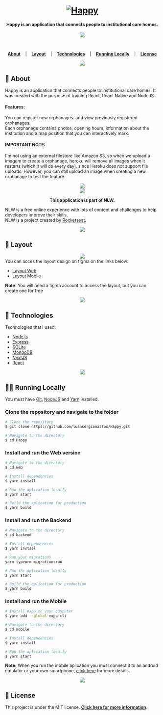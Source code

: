 <h1 align="center">
  <a href="https://happy-nlw-web.netlify.app/">	
    <img alt="Happy" title="Happy" src="https://github.com/luansergiomattos/Happy/blob/master/readme/logo.png" />
  </a>
</h1>

<h4 align="center">
  Happy is an application that connects people to institutional care homes.
</h4>

<div align="center">
  <a href="https://happy-nlw-web.netlify.app/">	
    <img  src="https://github.com/luansergiomattos/Happy/blob/master/readme/happy.png" />
  </a>
</div>

<p>&nbsp;</p>

<p align="center">
  <a href="#page_facing_up-About"><strong>About</strong></a> &nbsp;&nbsp;&nbsp;|&nbsp;&nbsp;&nbsp;
  <a href="#art-Layout"><strong>Layout</strong></a> &nbsp;&nbsp;&nbsp;|&nbsp;&nbsp;&nbsp;
  <a href="#robot-Technologies"><strong>Technologies</strong></a> &nbsp;&nbsp;&nbsp;|&nbsp;&nbsp;&nbsp;
  <a href="#man_technologist-Running-Locally"><strong>Running Locally</strong></a> &nbsp;&nbsp;&nbsp;|&nbsp;&nbsp;&nbsp;
  <a href="#memo-License"><strong>License</strong></a>
</p>

<div align="center">
  <img  src="https://github.com/luansergiomattos/Happy/blob/master/readme/division.png" />
</div>

## :page_facing_up: About
Happy is an application that connects people to institutional care homes. It was created with the purpose of training React, React Native and NodeJS.

#### Features:
You can register new orphanages. and view previously registered orphanages. <br>
Each orphanage contains photos, opening hours, information about the institution and a map position that you can interactively mark.

#### IMPORTANT NOTE:
I'm not using an external filestore like Amazon S3, so when we upload a imagem to create a orphanage, heroku will remove all images when it restarts (which it will do every day), since Heroku does not support file uploads. However, you can still upload an image when creating a new orphanage to test the feature.

<div align="center">
  <img  src="https://github.com/luansergiomattos/Happy/blob/master/readme/division.png" />
</div>

<div align="center">
  <img  src="https://github.com/luansergiomattos/Happy/blob/master/readme/nlw.svg" />
  <p><strong>This application is part of NLW.</strong></p>
</div>

NLW is a free online experience with lots of content and challenges to help developers improve their skills. <br>
NLW is a project created by [Rocketseat](https://blog.rocketseat.com.br/primeira-next-level-week/).

<div align="center">
  <img  src="https://github.com/luansergiomattos/Happy/blob/master/readme/division.png" />
</div>

## :art: Layout
<div align="center">
  <a href="https://www.figma.com/file/mDEbnoojksG4w8sOxmudh3/Happy-Web?node-id=0%3A1">
    <img  src="https://github.com/luansergiomattos/Happy/blob/master/readme/layout.png" />
  </a>
</div>
You can acces the layout design on figma on the links below:

- [Layout Web](https://www.figma.com/file/mDEbnoojksG4w8sOxmudh3/Happy-Web?node-id=0%3A1) 
- [Layout Mobile](https://www.figma.com/file/X27FfVxAgy9f5IFa7ONlph/Happy-Mobile?node-id=0%3A1) 

**Note:** You will need a figma account to access the layout, but you can create one for free

<div align="center">
  <img  src="https://github.com/luansergiomattos/Happy/blob/master/readme/division.png" />
</div>

## :robot: Technologies
Technologies that I used:

- [Node.js](https://nodejs.org/en/)
- [Express](https://expressjs.com/pt-br/)
- [SQLite](https://www.sqlite.org/index.html)
- [MongoDB](https://www.mongodb.com/)
- [NextJS](https://nextjs.org/)
- [React](https://reactjs.org/)

<div align="center">
  <img  src="https://github.com/luansergiomattos/Happy/blob/master/readme/division.png" />
</div>

## :man_technologist: Running Locally
You must have [Git](https://git-scm.com/book/en/v2/Getting-Started-Installing-Git), [NodeJS](https://nodejs.org/en/) and [Yarn](https://yarnpkg.com/) installed.

### Clone the repository and navigate to the folder
```bash
# Clone the repository
$ git clone https://github.com/luansergiomattos/Happy.git

# Navigate to the directory
$ cd Happy
```

### Install and run the Web version
```bash
# Navigate to the directory
$ cd web

# Install dependencies
$ yarn install 

# Run the aplication locally
$ yarn start

# Build the aplication for production
$ yarn build
```

### Install and run the Backend
```bash
# Navigate to the directory
$ cd backend

# Install dependencies
$ yarn install

# Run your migrations
yarn typeorm migration:run

# Run the aplication locally
$ yarn start

# Build the aplication for production
$ yarn build
```

### Install and run the Mobile
```bash
# Install expo on your computer
$ yarn add --global expo-cli

# Navigate to the directory
$ cd mobile

# Install dependencies
$ yarn install 

# Run the aplication locally
$ yarn start
```
**Note:** When you run the mobile aplication you must connect it to an android emulator or your own smartphone, [click here](https://medium.com/@webcore1/how-run-expo-for-react-native-on-your-ios-device-and-first-impressions-49882c38763d) for more details.

<div align="center">
  <img  src="https://github.com/luansergiomattos/Happy/blob/master/readme/division.png" />
</div>

## :memo: License
This project is under the MIT license.
**[Click here for more information](https://github.com/luansergiomattos/Happy/blob/master/LICENSE)**.
